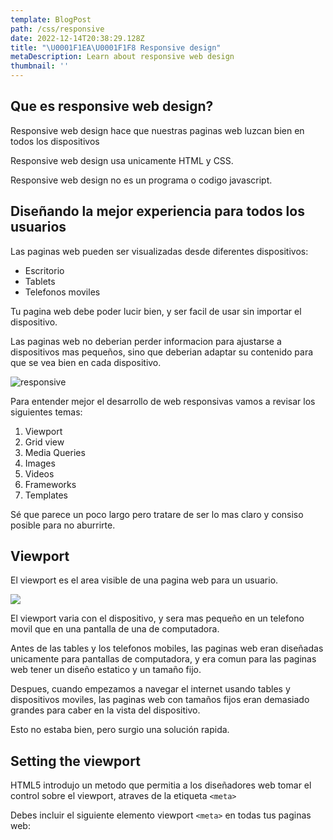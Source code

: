```yaml
---
template: BlogPost
path: /css/responsive
date: 2022-12-14T20:38:29.128Z
title: "\U0001F1EA\U0001F1F8 Responsive design"
metaDescription: Learn about responsive web design
thumbnail: ''
---
```

## Que es responsive web design?

Responsive web design hace que nuestras paginas web luzcan bien en todos los dispositivos

Responsive web design usa unicamente HTML y CSS.

Responsive web design no es un programa o codigo javascript.

## Diseñando la mejor experiencia para todos los usuarios

Las paginas web pueden ser visualizadas desde diferentes dispositivos:

* Escritorio
* Tablets
* Telefonos moviles

Tu pagina web debe poder lucir bien, y ser facil de usar sin importar el dispositivo.

Las paginas web no deberian perder informacion para ajustarse a dispositivos mas pequeños, sino que deberian adaptar su contenido para que se vea bien en cada dispositivo.

![responsive](/assets/Untitled.png)

Para entender mejor el desarrollo de web responsivas vamos a revisar los siguientes temas:

1. Viewport
2. Grid view
3. Media Queries
4. Images
5. Videos
6. Frameworks
7. Templates

Sé que parece un poco largo pero tratare de ser lo mas claro y consiso posible para no aburrirte.

## Viewport

El viewport es el area visible de una pagina web para un usuario.

![](/assets/Untitled(1).png)

El viewport varia con el dispositivo, y sera mas pequeño en un telefono movil que en una pantalla de una de computadora.

Antes de las tables y los telefonos mobiles, las paginas web eran diseñadas unicamente para pantallas de computadora, y era comun para las paginas web tener un diseño estatico y un tamaño fijo.

Despues, cuando empezamos a navegar el internet usando tables y dispositivos moviles, las paginas web con tamaños fijos eran demasiado grandes para caber en la vista del dispositivo.

Esto no estaba bien, pero surgio una solución rapida.

## Setting the viewport

HTML5 introdujo un metodo que permitia a los diseñadores web tomar el control sobre el viewport, atraves de la etiqueta `<meta>`

Debes incluir el siguiente elemento viewport `<meta>` en todas tus paginas web:
